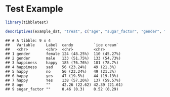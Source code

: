 Test Example
================

``` r
library(tibbletest)

descriptives(example_dat, "treat", c("age", "sugar_factor", "gender", "happiness", "happy"))
```

    ## # A tibble: 9 x 4
    ##   Variable     Label  candy         `ice cream`  
    ##   <chr>        <chr>  <chr>         <chr>        
    ## 1 gender       female 124 (48.25%)  110 (45.27%) 
    ## 2 gender       male   133 (51.75%)  133 (54.73%) 
    ## 3 happiness    happy  185 (76.76%)  181 (78.7%)  
    ## 4 happiness    sad    56 (23.24%)   49 (21.3%)   
    ## 5 happy        no     56 (23.24%)   49 (21.3%)   
    ## 6 happy        yes    47 (19.5%)    44 (19.13%)  
    ## 7 happy        Yes    138 (57.26%)  137 (59.57%) 
    ## 8 age          ""     42.26 (22.62) 42.39 (21.61)
    ## 9 sugar_factor ""     0.46 (0.3)    0.52 (0.29)
